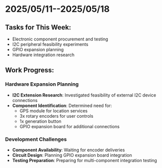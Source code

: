 # 2025/05/11--2025/05/18

## Tasks for This Week:

- Electronic component procurement and testing
- I2C peripheral feasibility experiments
- GPIO expansion planning
- Hardware integration research

## Work Progress:

### Hardware Expansion Planning
- **I2C Extension Research**: Investigated feasibility of external I2C device connections
- **Component Identification**: Determined need for:
  - GPS module for location services
  - 3x rotary encoders for user controls
  - 1x generation button
  - GPIO expansion board for additional connections

### Development Challenges
- **Component Availability**: Waiting for encoder deliveries
- **Circuit Design**: Planning GPIO expansion board integration
- **Testing Preparation**: Preparing for multi-component integration testing
